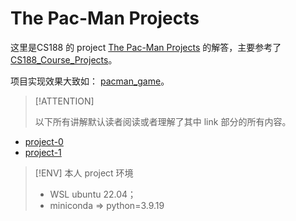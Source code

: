 # The Pac-Man Projects

这里是CS188 的 project [The Pac-Man Projects](https://inst.eecs.berkeley.edu/~cs188/sp24/projects/) 的解答，主要参考了 [CS188_Course_Projects](https://github.com/szzxljr/CS188_Course_Projects)。

项目实现效果大致如： [pacman_game](https://inst.eecs.berkeley.edu/~cs188/sp24/assets/images/pacman_game.gif)。

> [!ATTENTION]
>
> 以下所有讲解默认读者阅读或者理解了其中 link 部分的所有内容。

- [project-0](project-0.md)
- [project-1](project-1.md)

> [!ENV] 本人 project 环境
>
> - WSL ubuntu 22.04；
> - miniconda => python=3.9.19
